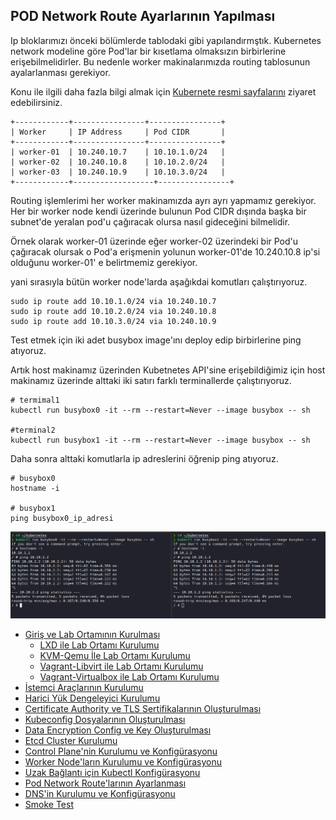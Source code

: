 
## POD Network Route Ayarlarının Yapılması


Ip bloklarımızı önceki bölümlerde tablodaki gibi yapılandırmştık. Kubernetes network modeline göre Pod'lar bir kısetlama olmaksızın birbirlerine erişebilmelidirler. Bu nedenle worker makinalarımızda routing tablosunun ayalarlanması gerekiyor. 

Konu ile ilgili daha fazla bilgi almak için [Kubernete resmi sayfalarını](https://kubernetes.io/docs/concepts/cluster-administration/networking/#how-to-achieve-this) ziyaret edebilirsiniz.

```
+------------+----------------+----------------+
| Worker     | IP Address     | Pod CIDR       |
+------------+----------------+----------------+
| worker-01  | 10.240.10.7    | 10.10.1.0/24   |
| worker-02  | 10.240.10.8    | 10.10.2.0/24   |
| worker-03  | 10.240.10.9    | 10.10.3.0/24   |
+------------+------------------+----------------+
```
Routing işlemlerimi her worker makinamızda ayrı ayrı yapmamız gerekiyor. Her bir worker node kendi üzerinde bulunun Pod CIDR dışında başka bir subnet'de yeralan pod'u çağıracak olursa nasıl gideceğini bilmelidir.

Örnek olarak worker-01 üzerinde eğer worker-02 üzerindeki bir Pod'u çağıracak olursak o Pod'a erişmenin yolunun worker-01'de 10.240.10.8 ip'si olduğunu worker-01' e belirtmemiz gerekiyor.

yani sırasıyla bütün worker node'larda aşağıkdai komutları çalıştırıyoruz.

```shell
sudo ip route add 10.10.1.0/24 via 10.240.10.7 
sudo ip route add 10.10.2.0/24 via 10.240.10.8
sudo ip route add 10.10.3.0/24 via 10.240.10.9 
```

Test etmek için iki adet busybox image'ını deploy edip birbirlerine ping atıyoruz.


Artık host makinamız üzerinden Kubetnetes API'sine erişebildiğimiz için host makinamız üzerinde alttaki iki satırı farklı terminallerde çalıştırıyoruz.

```shell
# termimal1
kubectl run busybox0 -it --rm --restart=Never --image busybox -- sh

#terminal2
kubectl run busybox1 -it --rm --restart=Never --image busybox -- sh

```

Daha sonra alttaki komutlarla ip adreslerini öğrenip ping atıyoruz.

```shell
# busybox0
hostname -i

# busybox1
ping busybox0_ip_adresi
```

![PodCNITest.png](files/PodCNITest.png)



- [Giriş ve Lab Ortamının Kurulması](1.Giris.md)
  - [LXD ile Lab Ortamı Kurulumu](2.LXD-Lab.md)
  - [KVM-Qemu İle Lab Ortamı Kurulumu](3.KVM-Qemu-Lab.md)
  - [Vagrant-Libvirt ile Lab Ortamı Kurulumu](4.Vagrant-Libvirt-Lab.md)
  - [Vagrant-Virtualbox ile Lab Ortamı Kurulumu](5.Vagrant-Virtualbox-Lab.md)
- [İstemci Araçlarının Kurulumu](6.Host-Client-Tools.md)
- [Harici Yük Dengeleyici Kurulumu](7.External-LB.md)
- [Certificate Authority ve TLS Sertifikalarının Oluşturulması](8.CA-TLS.md)
- [Kubeconfig Dosyalarının Oluşturulması](9.Kubeconfig.md)
- [Data Encryption Config ve Key Oluşturulması](10.Data-Encryption.md)
- [Etcd Cluster Kurulumu](11.ETCD.md)
- [Control Plane'nin Kurulumu ve Konfigürasyonu](12.Control-Plane.md)
- [Worker Node'ların Kurulumu ve Konfigürasyonu](13.Worker-Node.md)
- [Uzak Bağlantı için Kubectl Konfigürasyonu](14.Kubectl.md)
- [Pod Network Route'larının Ayarlanması](14.Pod-Network.md)
- [DNS'in Kurulumu ve Konfigürasyonu](15.DNS-Addon.md)
- [Smoke Test](16.Smoke-Test.md) 